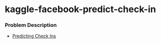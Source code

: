 # kaggle-facebook-predict-check-in

### Problem Description
+ [Predicting Check Ins](https://www.kaggle.com/c/facebook-v-predicting-check-ins)
